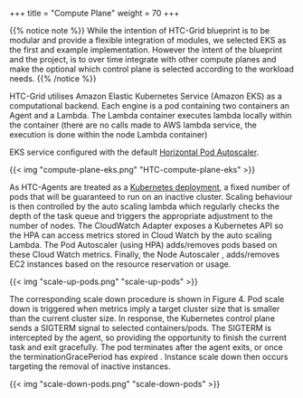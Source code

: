 +++
title = "Compute Plane"
weight = 70
+++

{{% notice note %}}
While the intention of HTC-Grid blueprint is to be modular and provide a flexible integration of modules, we selected EKS as the first and example implementation. However the intent of the blueprint and the project, is to over time integrate with other compute planes and make the optional which control plane is selected according to the workload needs.
{{% /notice %}}

HTC-Grid utilises Amazon Elastic Kubernetes Service (Amazon EKS) as a computational backend. Each engine is a pod containing two containers an Agent and a Lambda. The Lambda container executes lambda locally within the container (there are no calls made to AWS lambda service, the execution is done within the node Lambda container)

EKS service configured with the default [Horizontal Pod Autoscaler](https://kubernetes.io/docs/tasks/run-application/horizontal-pod-autoscale/).

{{< img "compute-plane-eks.png"  "HTC-compute-plane-eks" >}}

As HTC-Agents are treated as a [Kubernetes deployment](https://kubernetes.io/docs/concepts/workloads/controllers/deployment/), a fixed number of pods that will be guaranteed to run on an inactive cluster. Scaling behaviour is then controlled by the auto scaling lambda which regularly checks the depth of the task queue and triggers the appropriate adjustment to the number of nodes. The CloudWatch Adapter  exposes a Kubernetes API so the HPA can access metrics stored in Cloud Watch by the auto scaling Lambda. The Pod Autoscaler (using HPA) adds/removes pods based on these Cloud Watch metrics. Finally, the Node Autoscaler  , adds/removes EC2 instances based on the resource reservation or usage.

{{< img "scale-up-pods.png"  "scale-up-pods" >}}

The corresponding scale down procedure is shown in Figure 4. Pod scale down is triggered when metrics imply a target cluster size that is smaller than the current cluster size. In response, the Kubernetes control plane sends a SIGTERM signal  to selected containers/pods. The SIGTERM is intercepted by the agent, so providing the opportunity to finish the current task and exit gracefully. The pod terminates after the agent exits, or once the terminationGracePeriod has expired . Instance scale down then occurs targeting the removal of inactive instances.

{{< img "scale-down-pods.png"  "scale-down-pods" >}}
